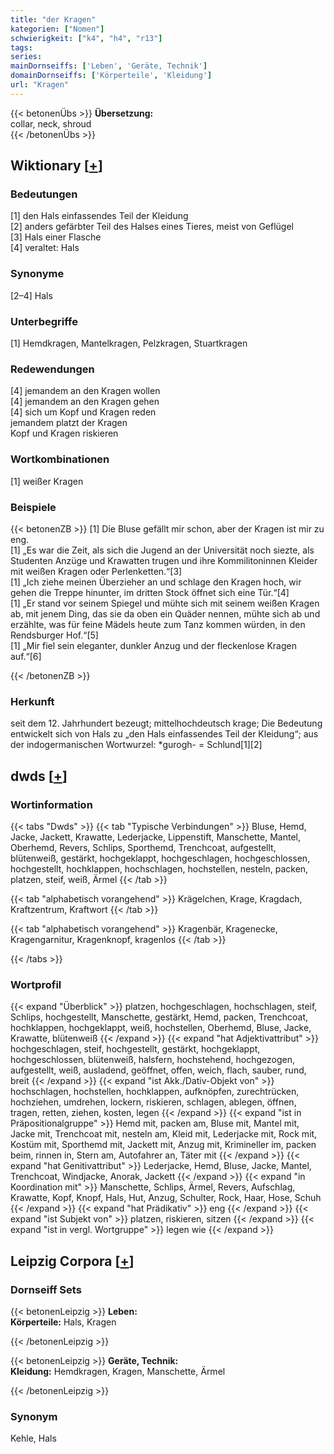```yaml
---
title: "der Kragen"
kategorien: ["Nomen"]
schwierigkeit: ["k4", "h4", "r13"]
tags:
series:
mainDornseiffs: ['Leben', 'Geräte, Technik']
domainDornseiffs: ['Körperteile', 'Kleidung']
url: "Kragen"
---
```


{{< betonenÜbs >}}
**Übersetzung:**  
collar, neck, shroud  
{{< /betonenÜbs >}}

## Wiktionary [[+](https://de.wiktionary.org/wiki/Kragen)]

### Bedeutungen
[1] den Hals einfassendes Teil der Kleidung  
[2] anders gefärbter Teil des Halses eines Tieres, meist von Geflügel  
[3] Hals einer Flasche  
[4] veraltet: Hals  

### Synonyme
[2–4] Hals  

### Unterbegriffe
[1] Hemdkragen, Mantelkragen, Pelzkragen, Stuartkragen  

### Redewendungen
[4] jemandem an den Kragen wollen  
[4] jemandem an den Kragen gehen  
[4] sich um Kopf und Kragen reden  
jemandem platzt der Kragen  
Kopf und Kragen riskieren  

### Wortkombinationen
[1] weißer Kragen  

### Beispiele
{{< betonenZB >}}
[1] Die Bluse gefällt mir schon, aber der Kragen ist mir zu eng.  
[1] „Es war die Zeit, als sich die Jugend an der Universität noch siezte, als Studenten Anzüge und Krawatten trugen und ihre Kommilitoninnen Kleider mit weißen Kragen oder Perlenketten.“[3]  
[1] „Ich ziehe meinen Überzieher an und schlage den Kragen hoch, wir gehen die Treppe hinunter, im dritten Stock öffnet sich eine Tür.“[4]  
[1] „Er stand vor seinem Spiegel und mühte sich mit seinem weißen Kragen ab, mit jenem Ding, das sie da oben ein Quäder nennen, mühte sich ab und erzählte, was für feine Mädels heute zum Tanz kommen würden, in den Rendsburger Hof.“[5]  
[1] „Mir fiel sein eleganter, dunkler Anzug und der fleckenlose Kragen auf.“[6]  

{{< /betonenZB >}}
### Herkunft
seit dem 12. Jahrhundert bezeugt; mittelhochdeutsch krage; Die Bedeutung entwickelt sich von Hals zu „den Hals einfassendes Teil der Kleidung“; aus der indogermanischen Wortwurzel: *gurogh- = Schlund[1][2]  



## dwds [[+](https://www.dwds.de/wb/Kragen)]

### Wortinformation
{{< tabs "Dwds" >}}
{{< tab "Typische Verbindungen" >}}
Bluse, Hemd, Jacke, Jackett, Krawatte, Lederjacke, Lippenstift, Manschette, Mantel, Oberhemd, Revers, Schlips, Sporthemd, Trenchcoat, aufgestellt, blütenweiß, gestärkt, hochgeklappt, hochgeschlagen, hochgeschlossen, hochgestellt, hochklappen, hochschlagen, hochstellen, nesteln, packen, platzen, steif, weiß, Ärmel
{{< /tab >}}

{{< tab "alphabetisch vorangehend" >}}
Krägelchen, Krage, Kragdach, Kraftzentrum, Kraftwort
{{< /tab >}}

{{< tab "alphabetisch vorangehend" >}}
Kragenbär, Kragenecke, Kragengarnitur, Kragenknopf, kragenlos
{{< /tab >}}

{{< /tabs >}}

### Wortprofil
{{< expand "Überblick" >}} platzen, hochgeschlagen, hochschlagen, steif, Schlips, hochgestellt, Manschette, gestärkt, Hemd, packen, Trenchcoat, hochklappen, hochgeklappt, weiß, hochstellen, Oberhemd, Bluse, Jacke, Krawatte, blütenweiß {{< /expand >}}
{{< expand "hat Adjektivattribut" >}} hochgeschlagen, steif, hochgestellt, gestärkt, hochgeklappt, hochgeschlossen, blütenweiß, halsfern, hochstehend, hochgezogen, aufgestellt, weiß, ausladend, geöffnet, offen, weich, flach, sauber, rund, breit {{< /expand >}}
{{< expand "ist Akk./Dativ-Objekt von" >}} hochschlagen, hochstellen, hochklappen, aufknöpfen, zurechtrücken, hochziehen, umdrehen, lockern, riskieren, schlagen, ablegen, öffnen, tragen, retten, ziehen, kosten, legen {{< /expand >}}
{{< expand "ist in Präpositionalgruppe" >}} Hemd mit, packen am, Bluse mit, Mantel mit, Jacke mit, Trenchcoat mit, nesteln am, Kleid mit, Lederjacke mit, Rock mit, Kostüm mit, Sporthemd mit, Jackett mit, Anzug mit, Krimineller im, packen beim, rinnen in, Stern am, Autofahrer an, Täter mit {{< /expand >}}
{{< expand "hat Genitivattribut" >}} Lederjacke, Hemd, Bluse, Jacke, Mantel, Trenchcoat, Windjacke, Anorak, Jackett {{< /expand >}}
{{< expand "in Koordination mit" >}} Manschette, Schlips, Ärmel, Revers, Aufschlag, Krawatte, Kopf, Knopf, Hals, Hut, Anzug, Schulter, Rock, Haar, Hose, Schuh {{< /expand >}}
{{< expand "hat Prädikativ" >}} eng {{< /expand >}}
{{< expand "ist Subjekt von" >}} platzen, riskieren, sitzen {{< /expand >}}
{{< expand "ist in vergl. Wortgruppe" >}} legen wie {{< /expand >}}

## Leipzig Corpora [[+](https://corpora.uni-leipzig.de/en/res?word=Kragen&corpusId=deu_newscrawl-public_2018)]

### Dornseiff Sets
{{< betonenLeipzig >}}
**Leben:**  
**Körperteile:** Hals, Kragen  

{{< /betonenLeipzig >}}


{{< betonenLeipzig >}}
**Geräte, Technik:**  
**Kleidung:** Hemdkragen, Kragen, Manschette, Ärmel  

{{< /betonenLeipzig >}}

### Synonym
Kehle, Hals

